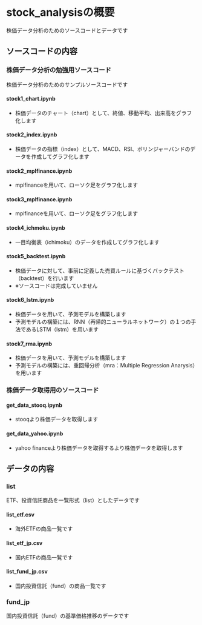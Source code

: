 # stock_analysisの概要
株価データ分析のためのソースコードとデータです
## ソースコードの内容
### 株価データ分析の勉強用ソースコード
株価データ分析のためのサンプルソースコードです
#### stock1_chart.ipynb
- 株価データのチャート（chart）として、終値、移動平均、出来高をグラフ化します
#### stock2_index.ipynb
- 株価データの指標（index）として、MACD、RSI、ボリンジャーバンドのデータを作成してグラフ化します
#### stock2_mplfinance.ipynb
- mplfinanceを用いて、ローソク足をグラフ化します
#### stock3_mplfinance.ipynb
- mplfinanceを用いて、ローソク足をグラフ化します
#### stock4_ichmoku.ipynb
- 一目均衡表（ichimoku）のデータを作成してグラフ化します
#### stock5_backtest.ipynb
- 株価データに対して、事前に定義した売買ルールに基づくバックテスト（backtest）を行います
- ※ソースコードは完成していません
#### stock6_lstm.ipynb
- 株価データを用いて、予測モデルを構築します
- 予測モデルの構築には、RNN（再帰的ニューラルネットワーク）の１つの手法であるLSTM（lstm）を用います
#### stock7_rma.ipynb
- 株価データを用いて、予測モデルを構築します
- 予測モデルの構築には、重回帰分析（mra：Multiple Regression Anarysis）を用います
### 株価データ取得用のソースコード
#### get_data_stooq.ipynb
- stooqより株価データを取得します
#### get_data_yahoo.ipynb
- yahoo financeより株価データを取得するより株価データを取得します
## データの内容
### list
ETF、投資信託商品を一覧形式（list）としたデータです
#### list_etf.csv
- 海外ETFの商品一覧です
#### list_etf_jp.csv
- 国内ETFの商品一覧です
#### list_fund_jp.csv
- 国内投資信託（fund）の商品一覧です
### fund_jp
国内投資信託（fund）の基準価格推移のデータです
